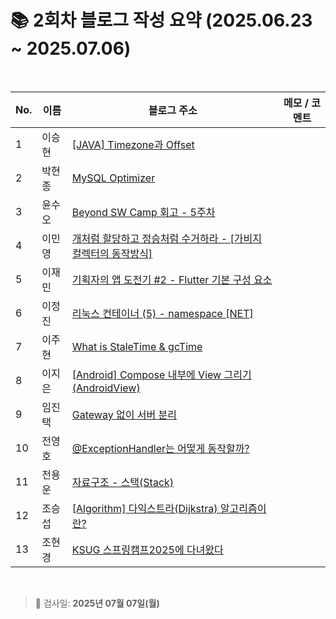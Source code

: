 # 📚 2회차 블로그 작성 요약 (2025.06.23 ~ 2025.07.06)

<br>

| No. | 이름  | 블로그 주소                                                                                                                              | 메모 / 코멘트 |
|-----|-----|-------------------------------------------------------------------------------------------------------------------------------------|----------|
| 1   | 이승현 | [[JAVA] Timezone과 Offset](https://ssddo-story.tistory.com/65)                                                                       |          |
| 2   | 박현종 | [MySQL Optimizer](https://develop-think-record.tistory.com/21)                                                                                                                                    |          |
| 3   | 윤수오 | [Beyond SW Camp 회고 - 5주차](https://velog.io/@dbstndh12/Beyond-SW-Camp-16%EA%B8%B0-5%EC%A3%BC%EC%B0%A8-%ED%9A%8C%EA%B3%A0616620)                                                                                                                                    |          |
| 4   | 이민영 | [개처럼 할당하고 정승처럼 수거하라 - [가비지 컬렉터의 동작방식]](https://stylish-minyoung.tistory.com/210)                                                    |          |
| 5   | 이재민 | [기획자의 앱 도전기 #2 - Flutter 기본 구성 요소](https://jam-scribble.tistory.com/40)                                                                                                                                    |          |
| 6   | 이정진 | [리눅스 컨테이너 (5) - namespace [NET]](https://freshdev.tistory.com/55)                                                                   |          |
| 7   | 이주현 | [What is StaleTime & gcTime](https://jujus.gitbook.io/jutrongs-docs/my-storage/library/tanstack-query/what-is-staletime-and-gctime) |          |
| 8   | 이지은 | [[Android] Compose 내부에 View 그리기 (AndroidView)](https://ji-eeeun.tistory.com/124)
| 9   | 임진택 | [Gateway 없이 서버 분리](https://taekt.tistory.com/40)                                                                                    |          |
| 10  | 전영호 | [@ExceptionHandler는 어떻게 동작할까?](https://aplbly.tistory.com/29)                                                                       |          |
| 11  | 전용운 | [자료구조 - 스택(Stack)](https://jun-yu.tistory.com/11)                                                                                                                                   |          |
| 12  | 조승섭 | [[Algorithm] 다익스트라(Dijkstra) 알고리즘이란?](https://seopseophaeee.tistory.com/7)                          |          |
| 13  | 조현경 | [KSUG 스프링캠프2025에 다녀왔다](https://velog.io/@edocnuyh/KSUG-%EC%8A%A4%ED%94%84%EB%A7%81%EC%BA%A0%ED%94%842025%EC%97%90-%EB%8B%A4%EB%85%80%EC%99%94%EB%8B%A4)                                                                                                                                    |          |

<br>

> 📌 검사일: **2025년 07월 07일(월)**
